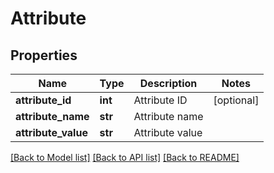 # Attribute

## Properties
Name | Type | Description | Notes
------------ | ------------- | ------------- | -------------
**attribute_id** | **int** | Attribute ID | [optional] 
**attribute_name** | **str** | Attribute name | 
**attribute_value** | **str** | Attribute value | 

[[Back to Model list]](../README.md#documentation-for-models) [[Back to API list]](../README.md#documentation-for-api-endpoints) [[Back to README]](../README.md)

